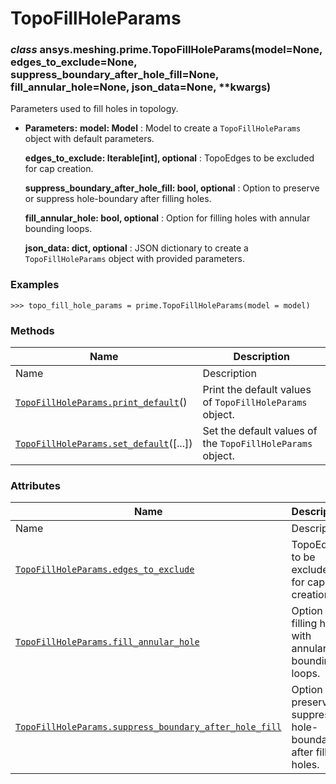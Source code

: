 # TopoFillHoleParams

<a id="ansys.meshing.prime.TopoFillHoleParams"></a>

### *class* ansys.meshing.prime.TopoFillHoleParams(model=None, edges_to_exclude=None, suppress_boundary_after_hole_fill=None, fill_annular_hole=None, json_data=None, \*\*kwargs)

Parameters used to fill holes in topology.

* **Parameters:**
  **model: Model**
  : Model to create a `TopoFillHoleParams` object with default parameters.

  **edges_to_exclude: Iterable[int], optional**
  : TopoEdges to be excluded for cap creation.

  **suppress_boundary_after_hole_fill: bool, optional**
  : Option to preserve or suppress hole-boundary after filling holes.

  **fill_annular_hole: bool, optional**
  : Option for filling holes with annular bounding loops.

  **json_data: dict, optional**
  : JSON dictionary to create a `TopoFillHoleParams` object with provided parameters.

### Examples

```pycon
>>> topo_fill_hole_params = prime.TopoFillHoleParams(model = model)
```

<!-- !! processed by numpydoc !! -->

### Methods

| Name | Description |
|--------------------------------------------------------------------------------------------------------------------------------------------------------|------------------------------------------------------------|
| Name | Description |
| [`TopoFillHoleParams.print_default`](ansys.meshing.prime.TopoFillHoleParams.print_default.md#ansys.meshing.prime.TopoFillHoleParams.print_default)()   | Print the default values of `TopoFillHoleParams` object.   |
| [`TopoFillHoleParams.set_default`](ansys.meshing.prime.TopoFillHoleParams.set_default.md#ansys.meshing.prime.TopoFillHoleParams.set_default)([...])    | Set the default values of the `TopoFillHoleParams` object. |

### Attributes

| Name | Description |
|----------------------------------------------------------------------------------------------------------------------------------------------------------------------------------------------------------------|-------------------------------------------------------------------|
| Name | Description |
| [`TopoFillHoleParams.edges_to_exclude`](ansys.meshing.prime.TopoFillHoleParams.edges_to_exclude.md#ansys.meshing.prime.TopoFillHoleParams.edges_to_exclude)                                                    | TopoEdges to be excluded for cap creation.                        |
| [`TopoFillHoleParams.fill_annular_hole`](ansys.meshing.prime.TopoFillHoleParams.fill_annular_hole.md#ansys.meshing.prime.TopoFillHoleParams.fill_annular_hole)                                                 | Option for filling holes with annular bounding loops.             |
| [`TopoFillHoleParams.suppress_boundary_after_hole_fill`](ansys.meshing.prime.TopoFillHoleParams.suppress_boundary_after_hole_fill.md#ansys.meshing.prime.TopoFillHoleParams.suppress_boundary_after_hole_fill) | Option to preserve or suppress hole-boundary after filling holes. |
<!-- vale on -->